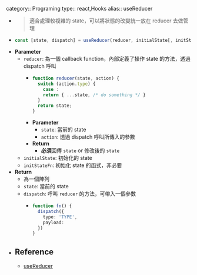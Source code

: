 category:: Programing
type:: react,Hooks
alias:: useReducer

- > 適合處理較複雜的 state，可以將狀態的改變統一放在 reducer 去做管理
- ```typescript
  const [state, dispatch] = useReducer(reducer, initialState[, initStateFn]);
  ```
- **Parameter**
	- `reducer`: 為一個 callback function，內部定義了操作 state 的方法，透過 dispatch 呼叫
		- ```typescript
		  function reducer(state, action) {
		    switch (action.type) {
		      case :
		      return { ...state, /* do something */ }
		    }
		    return state;
		  }
		  ```
		- **Parameter**
			- `state`: 當前的 state
			- `action`: 透過 dispatch 呼叫所傳入的參數
		- **Return**
			- **必須**回傳 `state` or 修改後的 `state`
	- `initialState`: 初始化的 state
	- `initStateFn`: 初始化 state 的函式，非必要
- **Return**
	- 為一個陣列
	- `state`: 當前的 state
	- `dispatch`: 呼叫 `reducer` 的方法，可帶入一個參數
		- ```typescript
		  function fn() {
		    dispatch({
		      type: 'TYPE',
		      payload: 
		    })
		  }
		  ```
- ## Reference
	- [useReducer](https://zh-hant.reactjs.org/docs/hooks-reference.html#usereducer)
